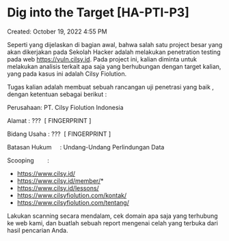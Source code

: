 # Dig into the Target [HA-PTI-P3]

Created: October 19, 2022 4:55 PM

Seperti yang dijelaskan di bagian awal, bahwa salah satu project besar yang akan dikerjakan pada Sekolah Hacker adalah melakukan penetration testing pada web https://vuln.cilsy.id. Pada project ini, kalian diminta untuk melakukan analisis terkait apa saja yang berhubungan dengan target kalian, yang pada kasus ini adalah Cilsy Fiolution.

Tugas kalian adalah membuat sebuah rancangan uji penetrasi yang baik , dengan ketentuan sebagai berikut :

Perusahaan: PT. Cilsy Fiolution Indonesia

Alamat : ???  [ FINGERPRINT ]

Bidang Usaha : ???  [ FINGERPRINT ]

Batasan Hukum     : Undang-Undang Perlindungan Data

Scooping        :

- https://www.cilsy.id/
- https://www.cilsy.id/member/*
- https://www.cilsy.id/lessons/
- https://www.cilsyfiolution.com/kontak/
- https://www.cilsyfiolution.com/tentang/

Lakukan scanning secara mendalam, cek domain apa saja yang terhubung ke web kami, dan buatlah sebuah report mengenai celah yang terbuka dari hasil pencarian Anda.